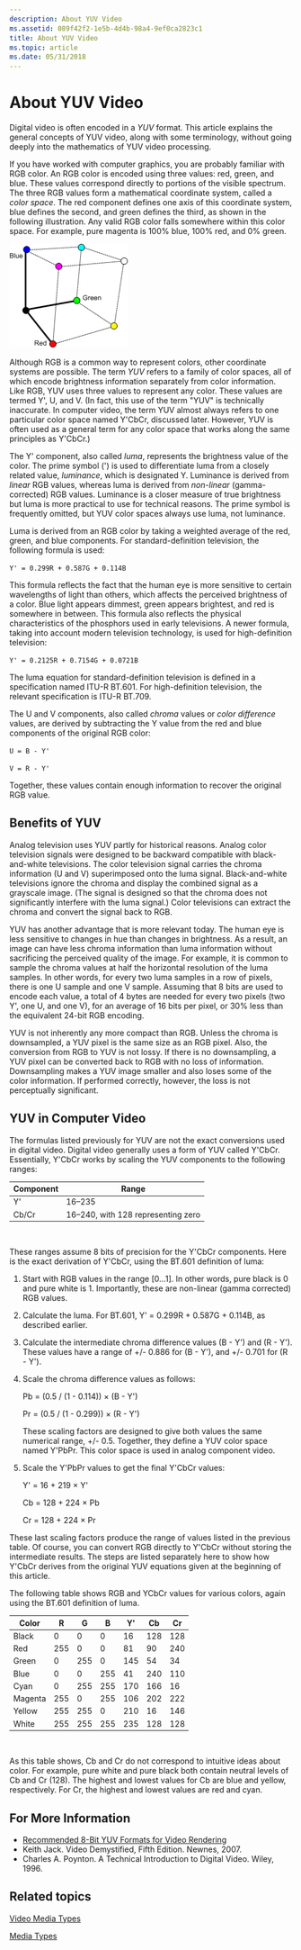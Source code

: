 ```yaml
---
description: About YUV Video
ms.assetid: 089f42f2-1e5b-4d4b-98a4-9ef0ca2823c1
title: About YUV Video
ms.topic: article
ms.date: 05/31/2018
---
```


# About YUV Video

Digital video is often encoded in a *YUV* format. This article explains the general concepts of YUV video, along with some terminology, without going deeply into the mathematics of YUV video processing.

If you have worked with computer graphics, you are probably familiar with RGB color. An RGB color is encoded using three values: red, green, and blue. These values correspond directly to portions of the visible spectrum. The three RGB values form a mathematical coordinate system, called a *color space*. The red component defines one axis of this coordinate system, blue defines the second, and green defines the third, as shown in the following illustration. Any valid RGB color falls somewhere within this color space. For example, pure magenta is 100% blue, 100% red, and 0% green.

![diagram showing rgb color space](images/8ec60365-ed5c-41f7-9da9-be46aa82896a.gif)

Although RGB is a common way to represent colors, other coordinate systems are possible. The term *YUV* refers to a family of color spaces, all of which encode brightness information separately from color information. Like RGB, YUV uses three values to represent any color. These values are termed Y', U, and V. (In fact, this use of the term "YUV" is technically inaccurate. In computer video, the term YUV almost always refers to one particular color space named Y'CbCr, discussed later. However, YUV is often used as a general term for any color space that works along the same principles as Y'CbCr.)

The Y' component, also called *luma*, represents the brightness value of the color. The prime symbol (') is used to differentiate luma from a closely related value, *luminance*, which is designated Y. Luminance is derived from *linear* RGB values, whereas luma is derived from *non-linear* (gamma-corrected) RGB values. Luminance is a closer measure of true brightness but luma is more practical to use for technical reasons. The prime symbol is frequently omitted, but YUV color spaces always use luma, not luminance.

Luma is derived from an RGB color by taking a weighted average of the red, green, and blue components. For standard-definition television, the following formula is used:

`Y' = 0.299R + 0.587G + 0.114B`

This formula reflects the fact that the human eye is more sensitive to certain wavelengths of light than others, which affects the perceived brightness of a color. Blue light appears dimmest, green appears brightest, and red is somewhere in between. This formula also reflects the physical characteristics of the phosphors used in early televisions. A newer formula, taking into account modern television technology, is used for high-definition television:

`Y' = 0.2125R + 0.7154G + 0.0721B`

The luma equation for standard-definition television is defined in a specification named ITU-R BT.601. For high-definition television, the relevant specification is ITU-R BT.709.

The U and V components, also called *chroma* values or *color difference* values, are derived by subtracting the Y value from the red and blue components of the original RGB color:

`U = B - Y'`

`V = R - Y'`

Together, these values contain enough information to recover the original RGB value.

## Benefits of YUV

Analog television uses YUV partly for historical reasons. Analog color television signals were designed to be backward compatible with black-and-white televisions. The color television signal carries the chroma information (U and V) superimposed onto the luma signal. Black-and-white televisions ignore the chroma and display the combined signal as a grayscale image. (The signal is designed so that the chroma does not significantly interfere with the luma signal.) Color televisions can extract the chroma and convert the signal back to RGB.

YUV has another advantage that is more relevant today. The human eye is less sensitive to changes in hue than changes in brightness. As a result, an image can have less chroma information than luma information without sacrificing the perceived quality of the image. For example, it is common to sample the chroma values at half the horizontal resolution of the luma samples. In other words, for every two luma samples in a row of pixels, there is one U sample and one V sample. Assuming that 8 bits are used to encode each value, a total of 4 bytes are needed for every two pixels (two Y', one U, and one V), for an average of 16 bits per pixel, or 30% less than the equivalent 24-bit RGB encoding.

YUV is not inherently any more compact than RGB. Unless the chroma is downsampled, a YUV pixel is the same size as an RGB pixel. Also, the conversion from RGB to YUV is not lossy. If there is no downsampling, a YUV pixel can be converted back to RGB with no loss of information. Downsampling makes a YUV image smaller and also loses some of the color information. If performed correctly, however, the loss is not perceptually significant.

## YUV in Computer Video

The formulas listed previously for YUV are not the exact conversions used in digital video. Digital video generally uses a form of YUV called Y'CbCr. Essentially, Y'CbCr works by scaling the YUV components to the following ranges:



| Component | Range                              |
|-----------|------------------------------------|
| Y'        | 16–235                             |
| Cb/Cr     | 16–240, with 128 representing zero |



 

These ranges assume 8 bits of precision for the Y'CbCr components. Here is the exact derivation of Y'CbCr, using the BT.601 definition of luma:

1.  Start with RGB values in the range \[0...1\]. In other words, pure black is 0 and pure white is 1. Importantly, these are non-linear (gamma corrected) RGB values.
2.  Calculate the luma. For BT.601, Y' = 0.299R + 0.587G + 0.114B, as described earlier.
3.  Calculate the intermediate chroma difference values (B - Y') and (R - Y'). These values have a range of +/- 0.886 for (B - Y'), and +/- 0.701 for (R - Y').
4.  Scale the chroma difference values as follows:

    Pb = (0.5 / (1 - 0.114)) × (B - Y')

    Pr = (0.5 / (1 - 0.299)) × (R - Y')

    These scaling factors are designed to give both values the same numerical range, +/- 0.5. Together, they define a YUV color space named Y'PbPr. This color space is used in analog component video.

5.  Scale the Y'PbPr values to get the final Y'CbCr values:

    Y' = 16 + 219 × Y'

    Cb = 128 + 224 × Pb

    Cr = 128 + 224 × Pr

These last scaling factors produce the range of values listed in the previous table. Of course, you can convert RGB directly to Y'CbCr without storing the intermediate results. The steps are listed separately here to show how Y'CbCr derives from the original YUV equations given at the beginning of this article.

The following table shows RGB and YCbCr values for various colors, again using the BT.601 definition of luma.



| Color   | R   | G   | B   | Y'  | Cb  | Cr  |
|---------|-----|-----|-----|-----|-----|-----|
| Black   | 0   | 0   | 0   | 16  | 128 | 128 |
| Red     | 255 | 0   | 0   | 81  | 90  | 240 |
| Green   | 0   | 255 | 0   | 145 | 54  | 34  |
| Blue    | 0   | 0   | 255 | 41  | 240 | 110 |
| Cyan    | 0   | 255 | 255 | 170 | 166 | 16  |
| Magenta | 255 | 0   | 255 | 106 | 202 | 222 |
| Yellow  | 255 | 255 | 0   | 210 | 16  | 146 |
| White   | 255 | 255 | 255 | 235 | 128 | 128 |



 

As this table shows, Cb and Cr do not correspond to intuitive ideas about color. For example, pure white and pure black both contain neutral levels of Cb and Cr (128). The highest and lowest values for Cb are blue and yellow, respectively. For Cr, the highest and lowest values are red and cyan.

## For More Information

-   [Recommended 8-Bit YUV Formats for Video Rendering](recommended-8-bit-yuv-formats-for-video-rendering.md)
-   Keith Jack. Video Demystified, Fifth Edition. Newnes, 2007.
-   Charles A. Poynton. A Technical Introduction to Digital Video. Wiley, 1996.

## Related topics

<dl> <dt>

[Video Media Types](video-media-types.md)
</dt> <dt>

[Media Types](media-types.md)
</dt> </dl>

 

 



